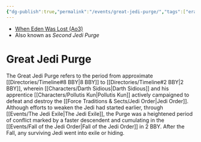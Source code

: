 ```yaml
---
{"dg-publish":true,"permalink":"/events/great-jedi-purge/","tags":["era","event"],"noteIcon":"saber1"}
---
```


- [When Eden Was Lost (Ao3)](https://archiveofourown.org/works/19334440/chapters/45992584)
- Also known as *Second Jedi Purge*
# Great Jedi Purge

The Great Jedi Purge refers to the period from approximate [[Directories/Timeline#8 BBY\|8 BBY]] to [[Directories/Timeline#2 BBY\|2 BBY]], wherein [[Characters/Darth Sidious\|Darth Sidious]] and his apprentice [[Characters/Pollutis Kun\|Pollutis Kun]] actively campaigned to defeat and destroy the [[Force Traditions & Sects/Jedi Order\|Jedi Order]]. Although efforts to weaken the Jedi had started earlier, through [[Events/The Jedi Exile\|The Jedi Exile]], the Purge was a heightened period of conflict marked by a faster descendent and cumulating in the [[Events/Fall of the Jedi Order\|Fall of the Jedi Order]] in 2 BBY. After the Fall, any surviving Jedi went into exile or hiding. 
